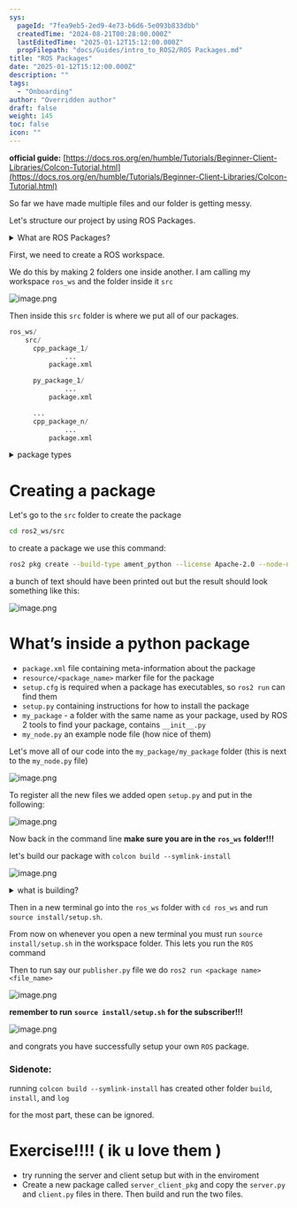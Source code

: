 ```yaml
---
sys:
  pageId: "7fea9eb5-2ed9-4e73-b6d6-5e093b833dbb"
  createdTime: "2024-08-21T00:28:00.000Z"
  lastEditedTime: "2025-01-12T15:12:00.000Z"
  propFilepath: "docs/Guides/intro_to_ROS2/ROS Packages.md"
title: "ROS Packages"
date: "2025-01-12T15:12:00.000Z"
description: ""
tags:
  - "Onboarding"
author: "Overridden author"
draft: false
weight: 145
toc: false
icon: ""
---
```


**official guide:** [https://docs.ros.org/en/humble/Tutorials/Beginner-Client-Libraries/Colcon-Tutorial.html](https://docs.ros.org/en/humble/Tutorials/Beginner-Client-Libraries/Colcon-Tutorial.html)

So far we have made multiple files and our folder is getting messy.

Let's structure our project by using ROS Packages.

<details>

<summary>What are ROS Packages?</summary>

ROS Packages are, as the name implies, packages of code that are highly sharable between ROS developers.

They consist of a folder, `package.xml` file, and source code

```python
      cpp_package_1/
		      ... imagine much code files here ..
          package.xml
```

</details>

First, we need to create a ROS workspace.

We do this by making 2 folders one inside another. I am calling my workspace `ros_ws` and the folder inside it `src`

![image.png](https://prod-files-secure.s3.us-west-2.amazonaws.com/d518164a-d88e-44d1-a4ee-3adb3bd8bce0/70706947-fd18-4537-a67b-e12946812d31/image.png?X-Amz-Algorithm=AWS4-HMAC-SHA256&X-Amz-Content-Sha256=UNSIGNED-PAYLOAD&X-Amz-Credential=ASIAZI2LB4662JT4XPJM%2F20250306%2Fus-west-2%2Fs3%2Faws4_request&X-Amz-Date=20250306T100858Z&X-Amz-Expires=3600&X-Amz-Security-Token=IQoJb3JpZ2luX2VjEOL%2F%2F%2F%2F%2F%2F%2F%2F%2F%2FwEaCXVzLXdlc3QtMiJIMEYCIQDtCkxXaK6bSKWTF2oH%2FhSqEwHQoThiTs%2Fuy0rFsuRQLwIhAIwhZ%2FlFXjwYSi0cm4UxeGTyddVqQoa15CQ9UvqW%2BzEjKv8DCCoQABoMNjM3NDIzMTgzODA1Igxp7Uikgn06KjKGnwMq3AOBTPkfNHXk6ef0VaDM0yF9Iq9Bvl7NYiEFCONS5GPLpK%2Bjf2BSS97l3H3xpV3x4h%2F0vPWMe%2BTe1dqua%2FHyJOwc%2BpUPWQtLAkLkbHYws3HwSOFTTmKQQbJUvbhFNSl6SfbRE4kp825lSxfgV47eNjBW%2FqLl%2F%2B2h6tDD9fDiuXvPZAzDbR3k1n8pOVAKLctEyB5%2B7AX7CFohKXlwQowxJS65WfeuhH1sUktmEnJihXgegYoClaKfNJLctb5WEURd2TYRwJ4RfqkxqPxUiAqFSB0NQ2keRp%2B8e1mIyoE9hi2POTX%2BHU%2BMoosK84AwX2Viwsb4oU%2BUfOSz%2BbCZXaHEv9F6dgVXmia2nV2RNRr03I8KV%2F3GIw5fb47hzKu0AX7fMn2m3tRHIaVgc9hAW6yzaVTPM9L3STAIdg5HGgLeyM8oeFDVtiwiU4px%2Bf7G8JGsOszUqjR%2BkCSE1TvVLvz5fH9mEZtZf9w9oi7coWw9r9Vw%2FAaOzb26kG14uqmzv0EiWvuVmVPzwe4kkBPa%2FH5Jo4iIAfDeHuN0OHZLhZb0hKw5vz%2Fe7Y8bU8lOaS3Q%2F8T%2BfZj3%2FNY7pjNpADCH374yD7T%2BhI2HyuwnEifLM62Eik72IlmuM5H21B%2B9c%2FNjFDCb06W%2BBjqkAVqfTI%2FCHrnKOnwR1YdXdh7jbNNkTfzssNnL9UumlpHM%2Byf%2FxvqBdonJedeFVg7kAvh3TQxZ0YzpXi8KgcEsn%2Brk3THma9aF0XfY7fPk%2FFDQDK1Cgqccsl0dS5F1sz9JzW3vmZp2WdqvOAAVn8P25kVWgiG8fYIoGYt4uqy4YSZSwKraSk7IoUSZUbdRqXL0GUuE54UXkN7l39xf9RaZwx6RCPBw&X-Amz-Signature=98ee2634cb048f47b9c1a133c2ba55f1f6a784111c0ca405a7d6d6606492cab2&X-Amz-SignedHeaders=host&x-id=GetObject)

Then inside this `src` folder is where we put all of our packages.

```python
ros_ws/
    src/
      cpp_package_1/
		      ...
          package.xml

      py_package_1/
		      ...
          package.xml

      ...
      cpp_package_n/
		      ...
          package.xml

```

<details>

<summary>package types</summary>

packages can be either `C++` or python.

the intern file structure is different for each but for this guide we will stick to creating python packages

</details>

# Creating a package

Let's go to the `src` folder to create the package

```bash
cd ros2_ws/src
```

to create a package we use this command:

```bash
ros2 pkg create --build-type ament_python --license Apache-2.0 --node-name my_node my_package
```

a bunch of text should have been printed out but the result should look something like this:

![image.png](https://prod-files-secure.s3.us-west-2.amazonaws.com/d518164a-d88e-44d1-a4ee-3adb3bd8bce0/e6cf1e3f-8512-4a3e-b131-079f800bf3e8/image.png?X-Amz-Algorithm=AWS4-HMAC-SHA256&X-Amz-Content-Sha256=UNSIGNED-PAYLOAD&X-Amz-Credential=ASIAZI2LB4662JT4XPJM%2F20250306%2Fus-west-2%2Fs3%2Faws4_request&X-Amz-Date=20250306T100858Z&X-Amz-Expires=3600&X-Amz-Security-Token=IQoJb3JpZ2luX2VjEOL%2F%2F%2F%2F%2F%2F%2F%2F%2F%2FwEaCXVzLXdlc3QtMiJIMEYCIQDtCkxXaK6bSKWTF2oH%2FhSqEwHQoThiTs%2Fuy0rFsuRQLwIhAIwhZ%2FlFXjwYSi0cm4UxeGTyddVqQoa15CQ9UvqW%2BzEjKv8DCCoQABoMNjM3NDIzMTgzODA1Igxp7Uikgn06KjKGnwMq3AOBTPkfNHXk6ef0VaDM0yF9Iq9Bvl7NYiEFCONS5GPLpK%2Bjf2BSS97l3H3xpV3x4h%2F0vPWMe%2BTe1dqua%2FHyJOwc%2BpUPWQtLAkLkbHYws3HwSOFTTmKQQbJUvbhFNSl6SfbRE4kp825lSxfgV47eNjBW%2FqLl%2F%2B2h6tDD9fDiuXvPZAzDbR3k1n8pOVAKLctEyB5%2B7AX7CFohKXlwQowxJS65WfeuhH1sUktmEnJihXgegYoClaKfNJLctb5WEURd2TYRwJ4RfqkxqPxUiAqFSB0NQ2keRp%2B8e1mIyoE9hi2POTX%2BHU%2BMoosK84AwX2Viwsb4oU%2BUfOSz%2BbCZXaHEv9F6dgVXmia2nV2RNRr03I8KV%2F3GIw5fb47hzKu0AX7fMn2m3tRHIaVgc9hAW6yzaVTPM9L3STAIdg5HGgLeyM8oeFDVtiwiU4px%2Bf7G8JGsOszUqjR%2BkCSE1TvVLvz5fH9mEZtZf9w9oi7coWw9r9Vw%2FAaOzb26kG14uqmzv0EiWvuVmVPzwe4kkBPa%2FH5Jo4iIAfDeHuN0OHZLhZb0hKw5vz%2Fe7Y8bU8lOaS3Q%2F8T%2BfZj3%2FNY7pjNpADCH374yD7T%2BhI2HyuwnEifLM62Eik72IlmuM5H21B%2B9c%2FNjFDCb06W%2BBjqkAVqfTI%2FCHrnKOnwR1YdXdh7jbNNkTfzssNnL9UumlpHM%2Byf%2FxvqBdonJedeFVg7kAvh3TQxZ0YzpXi8KgcEsn%2Brk3THma9aF0XfY7fPk%2FFDQDK1Cgqccsl0dS5F1sz9JzW3vmZp2WdqvOAAVn8P25kVWgiG8fYIoGYt4uqy4YSZSwKraSk7IoUSZUbdRqXL0GUuE54UXkN7l39xf9RaZwx6RCPBw&X-Amz-Signature=e92efd4d4e74d8fb1ffc6caffa7d3eb0719247c5cec598d822a187bd53141e4d&X-Amz-SignedHeaders=host&x-id=GetObject)

# What’s inside a python package

- `package.xml` file containing meta-information about the package
- `resource/<package_name>` marker file for the package
- `setup.cfg` is required when a package has executables, so `ros2 run` can find them
- `setup.py` containing instructions for how to install the package
- `my_package` - a folder with the same name as your package, used by ROS 2 tools to find your package, contains `__init__.py`
- `my_node.py` an example node file (how nice of them)

Let's move all of our code into the `my_package/my_package` folder (this is next to the `my_node.py` file)

![image.png](https://prod-files-secure.s3.us-west-2.amazonaws.com/d518164a-d88e-44d1-a4ee-3adb3bd8bce0/9ce58f11-0da9-4d3e-b86d-506a9685d378/image.png?X-Amz-Algorithm=AWS4-HMAC-SHA256&X-Amz-Content-Sha256=UNSIGNED-PAYLOAD&X-Amz-Credential=ASIAZI2LB4662JT4XPJM%2F20250306%2Fus-west-2%2Fs3%2Faws4_request&X-Amz-Date=20250306T100858Z&X-Amz-Expires=3600&X-Amz-Security-Token=IQoJb3JpZ2luX2VjEOL%2F%2F%2F%2F%2F%2F%2F%2F%2F%2FwEaCXVzLXdlc3QtMiJIMEYCIQDtCkxXaK6bSKWTF2oH%2FhSqEwHQoThiTs%2Fuy0rFsuRQLwIhAIwhZ%2FlFXjwYSi0cm4UxeGTyddVqQoa15CQ9UvqW%2BzEjKv8DCCoQABoMNjM3NDIzMTgzODA1Igxp7Uikgn06KjKGnwMq3AOBTPkfNHXk6ef0VaDM0yF9Iq9Bvl7NYiEFCONS5GPLpK%2Bjf2BSS97l3H3xpV3x4h%2F0vPWMe%2BTe1dqua%2FHyJOwc%2BpUPWQtLAkLkbHYws3HwSOFTTmKQQbJUvbhFNSl6SfbRE4kp825lSxfgV47eNjBW%2FqLl%2F%2B2h6tDD9fDiuXvPZAzDbR3k1n8pOVAKLctEyB5%2B7AX7CFohKXlwQowxJS65WfeuhH1sUktmEnJihXgegYoClaKfNJLctb5WEURd2TYRwJ4RfqkxqPxUiAqFSB0NQ2keRp%2B8e1mIyoE9hi2POTX%2BHU%2BMoosK84AwX2Viwsb4oU%2BUfOSz%2BbCZXaHEv9F6dgVXmia2nV2RNRr03I8KV%2F3GIw5fb47hzKu0AX7fMn2m3tRHIaVgc9hAW6yzaVTPM9L3STAIdg5HGgLeyM8oeFDVtiwiU4px%2Bf7G8JGsOszUqjR%2BkCSE1TvVLvz5fH9mEZtZf9w9oi7coWw9r9Vw%2FAaOzb26kG14uqmzv0EiWvuVmVPzwe4kkBPa%2FH5Jo4iIAfDeHuN0OHZLhZb0hKw5vz%2Fe7Y8bU8lOaS3Q%2F8T%2BfZj3%2FNY7pjNpADCH374yD7T%2BhI2HyuwnEifLM62Eik72IlmuM5H21B%2B9c%2FNjFDCb06W%2BBjqkAVqfTI%2FCHrnKOnwR1YdXdh7jbNNkTfzssNnL9UumlpHM%2Byf%2FxvqBdonJedeFVg7kAvh3TQxZ0YzpXi8KgcEsn%2Brk3THma9aF0XfY7fPk%2FFDQDK1Cgqccsl0dS5F1sz9JzW3vmZp2WdqvOAAVn8P25kVWgiG8fYIoGYt4uqy4YSZSwKraSk7IoUSZUbdRqXL0GUuE54UXkN7l39xf9RaZwx6RCPBw&X-Amz-Signature=64c3513fbe88bc808b53bc84e79668cfc7b297edae083c94432a5ede8f8c7a10&X-Amz-SignedHeaders=host&x-id=GetObject)

To register all the new files we added open `setup.py` and put in the following:

![image.png](https://prod-files-secure.s3.us-west-2.amazonaws.com/d518164a-d88e-44d1-a4ee-3adb3bd8bce0/1cd7c262-4cae-4496-9d75-c178537d24a2/image.png?X-Amz-Algorithm=AWS4-HMAC-SHA256&X-Amz-Content-Sha256=UNSIGNED-PAYLOAD&X-Amz-Credential=ASIAZI2LB4662JT4XPJM%2F20250306%2Fus-west-2%2Fs3%2Faws4_request&X-Amz-Date=20250306T100858Z&X-Amz-Expires=3600&X-Amz-Security-Token=IQoJb3JpZ2luX2VjEOL%2F%2F%2F%2F%2F%2F%2F%2F%2F%2FwEaCXVzLXdlc3QtMiJIMEYCIQDtCkxXaK6bSKWTF2oH%2FhSqEwHQoThiTs%2Fuy0rFsuRQLwIhAIwhZ%2FlFXjwYSi0cm4UxeGTyddVqQoa15CQ9UvqW%2BzEjKv8DCCoQABoMNjM3NDIzMTgzODA1Igxp7Uikgn06KjKGnwMq3AOBTPkfNHXk6ef0VaDM0yF9Iq9Bvl7NYiEFCONS5GPLpK%2Bjf2BSS97l3H3xpV3x4h%2F0vPWMe%2BTe1dqua%2FHyJOwc%2BpUPWQtLAkLkbHYws3HwSOFTTmKQQbJUvbhFNSl6SfbRE4kp825lSxfgV47eNjBW%2FqLl%2F%2B2h6tDD9fDiuXvPZAzDbR3k1n8pOVAKLctEyB5%2B7AX7CFohKXlwQowxJS65WfeuhH1sUktmEnJihXgegYoClaKfNJLctb5WEURd2TYRwJ4RfqkxqPxUiAqFSB0NQ2keRp%2B8e1mIyoE9hi2POTX%2BHU%2BMoosK84AwX2Viwsb4oU%2BUfOSz%2BbCZXaHEv9F6dgVXmia2nV2RNRr03I8KV%2F3GIw5fb47hzKu0AX7fMn2m3tRHIaVgc9hAW6yzaVTPM9L3STAIdg5HGgLeyM8oeFDVtiwiU4px%2Bf7G8JGsOszUqjR%2BkCSE1TvVLvz5fH9mEZtZf9w9oi7coWw9r9Vw%2FAaOzb26kG14uqmzv0EiWvuVmVPzwe4kkBPa%2FH5Jo4iIAfDeHuN0OHZLhZb0hKw5vz%2Fe7Y8bU8lOaS3Q%2F8T%2BfZj3%2FNY7pjNpADCH374yD7T%2BhI2HyuwnEifLM62Eik72IlmuM5H21B%2B9c%2FNjFDCb06W%2BBjqkAVqfTI%2FCHrnKOnwR1YdXdh7jbNNkTfzssNnL9UumlpHM%2Byf%2FxvqBdonJedeFVg7kAvh3TQxZ0YzpXi8KgcEsn%2Brk3THma9aF0XfY7fPk%2FFDQDK1Cgqccsl0dS5F1sz9JzW3vmZp2WdqvOAAVn8P25kVWgiG8fYIoGYt4uqy4YSZSwKraSk7IoUSZUbdRqXL0GUuE54UXkN7l39xf9RaZwx6RCPBw&X-Amz-Signature=2547056a2182c2e0af126ed98c6fe42036c9308bf6ddc57b82544299c86858df&X-Amz-SignedHeaders=host&x-id=GetObject)

Now back in the command line **make sure you are in the** **`ros_ws`** **folder!!!**

let's build our package with `colcon build --symlink-install`

![image.png](https://prod-files-secure.s3.us-west-2.amazonaws.com/d518164a-d88e-44d1-a4ee-3adb3bd8bce0/2f2a0d27-b173-48fd-b189-5f5c0ce65619/image.png?X-Amz-Algorithm=AWS4-HMAC-SHA256&X-Amz-Content-Sha256=UNSIGNED-PAYLOAD&X-Amz-Credential=ASIAZI2LB4662JT4XPJM%2F20250306%2Fus-west-2%2Fs3%2Faws4_request&X-Amz-Date=20250306T100858Z&X-Amz-Expires=3600&X-Amz-Security-Token=IQoJb3JpZ2luX2VjEOL%2F%2F%2F%2F%2F%2F%2F%2F%2F%2FwEaCXVzLXdlc3QtMiJIMEYCIQDtCkxXaK6bSKWTF2oH%2FhSqEwHQoThiTs%2Fuy0rFsuRQLwIhAIwhZ%2FlFXjwYSi0cm4UxeGTyddVqQoa15CQ9UvqW%2BzEjKv8DCCoQABoMNjM3NDIzMTgzODA1Igxp7Uikgn06KjKGnwMq3AOBTPkfNHXk6ef0VaDM0yF9Iq9Bvl7NYiEFCONS5GPLpK%2Bjf2BSS97l3H3xpV3x4h%2F0vPWMe%2BTe1dqua%2FHyJOwc%2BpUPWQtLAkLkbHYws3HwSOFTTmKQQbJUvbhFNSl6SfbRE4kp825lSxfgV47eNjBW%2FqLl%2F%2B2h6tDD9fDiuXvPZAzDbR3k1n8pOVAKLctEyB5%2B7AX7CFohKXlwQowxJS65WfeuhH1sUktmEnJihXgegYoClaKfNJLctb5WEURd2TYRwJ4RfqkxqPxUiAqFSB0NQ2keRp%2B8e1mIyoE9hi2POTX%2BHU%2BMoosK84AwX2Viwsb4oU%2BUfOSz%2BbCZXaHEv9F6dgVXmia2nV2RNRr03I8KV%2F3GIw5fb47hzKu0AX7fMn2m3tRHIaVgc9hAW6yzaVTPM9L3STAIdg5HGgLeyM8oeFDVtiwiU4px%2Bf7G8JGsOszUqjR%2BkCSE1TvVLvz5fH9mEZtZf9w9oi7coWw9r9Vw%2FAaOzb26kG14uqmzv0EiWvuVmVPzwe4kkBPa%2FH5Jo4iIAfDeHuN0OHZLhZb0hKw5vz%2Fe7Y8bU8lOaS3Q%2F8T%2BfZj3%2FNY7pjNpADCH374yD7T%2BhI2HyuwnEifLM62Eik72IlmuM5H21B%2B9c%2FNjFDCb06W%2BBjqkAVqfTI%2FCHrnKOnwR1YdXdh7jbNNkTfzssNnL9UumlpHM%2Byf%2FxvqBdonJedeFVg7kAvh3TQxZ0YzpXi8KgcEsn%2Brk3THma9aF0XfY7fPk%2FFDQDK1Cgqccsl0dS5F1sz9JzW3vmZp2WdqvOAAVn8P25kVWgiG8fYIoGYt4uqy4YSZSwKraSk7IoUSZUbdRqXL0GUuE54UXkN7l39xf9RaZwx6RCPBw&X-Amz-Signature=980cb8ee0b87fbfa8d81d328c04c65bc4e0846d265cfdf332463922aea79e0e3&X-Amz-SignedHeaders=host&x-id=GetObject)

<details>

<summary>what is building?</summary>

if you are a CS major at Rose-Hulman you will learn the answer to this in CSSE132

but TLDR; is it combines all the code files into one program that can be run easily 

</details>

Then in a new terminal go into the `ros_ws` folder with `cd ros_ws` and run `source install/setup.sh`. 

From now on whenever you open a new terminal you must run `source install/setup.sh` in the workspace folder. This lets you run the `ROS` command

Then to run say our `publisher.py` file we do `ros2 run <package name> <file_name>`

![image.png](https://prod-files-secure.s3.us-west-2.amazonaws.com/d518164a-d88e-44d1-a4ee-3adb3bd8bce0/4f4b1219-3a44-4632-aa0a-ce3471699f59/image.png?X-Amz-Algorithm=AWS4-HMAC-SHA256&X-Amz-Content-Sha256=UNSIGNED-PAYLOAD&X-Amz-Credential=ASIAZI2LB4662JT4XPJM%2F20250306%2Fus-west-2%2Fs3%2Faws4_request&X-Amz-Date=20250306T100858Z&X-Amz-Expires=3600&X-Amz-Security-Token=IQoJb3JpZ2luX2VjEOL%2F%2F%2F%2F%2F%2F%2F%2F%2F%2FwEaCXVzLXdlc3QtMiJIMEYCIQDtCkxXaK6bSKWTF2oH%2FhSqEwHQoThiTs%2Fuy0rFsuRQLwIhAIwhZ%2FlFXjwYSi0cm4UxeGTyddVqQoa15CQ9UvqW%2BzEjKv8DCCoQABoMNjM3NDIzMTgzODA1Igxp7Uikgn06KjKGnwMq3AOBTPkfNHXk6ef0VaDM0yF9Iq9Bvl7NYiEFCONS5GPLpK%2Bjf2BSS97l3H3xpV3x4h%2F0vPWMe%2BTe1dqua%2FHyJOwc%2BpUPWQtLAkLkbHYws3HwSOFTTmKQQbJUvbhFNSl6SfbRE4kp825lSxfgV47eNjBW%2FqLl%2F%2B2h6tDD9fDiuXvPZAzDbR3k1n8pOVAKLctEyB5%2B7AX7CFohKXlwQowxJS65WfeuhH1sUktmEnJihXgegYoClaKfNJLctb5WEURd2TYRwJ4RfqkxqPxUiAqFSB0NQ2keRp%2B8e1mIyoE9hi2POTX%2BHU%2BMoosK84AwX2Viwsb4oU%2BUfOSz%2BbCZXaHEv9F6dgVXmia2nV2RNRr03I8KV%2F3GIw5fb47hzKu0AX7fMn2m3tRHIaVgc9hAW6yzaVTPM9L3STAIdg5HGgLeyM8oeFDVtiwiU4px%2Bf7G8JGsOszUqjR%2BkCSE1TvVLvz5fH9mEZtZf9w9oi7coWw9r9Vw%2FAaOzb26kG14uqmzv0EiWvuVmVPzwe4kkBPa%2FH5Jo4iIAfDeHuN0OHZLhZb0hKw5vz%2Fe7Y8bU8lOaS3Q%2F8T%2BfZj3%2FNY7pjNpADCH374yD7T%2BhI2HyuwnEifLM62Eik72IlmuM5H21B%2B9c%2FNjFDCb06W%2BBjqkAVqfTI%2FCHrnKOnwR1YdXdh7jbNNkTfzssNnL9UumlpHM%2Byf%2FxvqBdonJedeFVg7kAvh3TQxZ0YzpXi8KgcEsn%2Brk3THma9aF0XfY7fPk%2FFDQDK1Cgqccsl0dS5F1sz9JzW3vmZp2WdqvOAAVn8P25kVWgiG8fYIoGYt4uqy4YSZSwKraSk7IoUSZUbdRqXL0GUuE54UXkN7l39xf9RaZwx6RCPBw&X-Amz-Signature=8d2d846f7ee04b69e933423d9c34ac33bafb920bfc5a074f79ffc528b6510e5b&X-Amz-SignedHeaders=host&x-id=GetObject)

**remember to run** **`source install/setup.sh`** **for the subscriber!!!**

![image.png](https://prod-files-secure.s3.us-west-2.amazonaws.com/d518164a-d88e-44d1-a4ee-3adb3bd8bce0/02121119-dad4-49ec-8356-c956108b4243/image.png?X-Amz-Algorithm=AWS4-HMAC-SHA256&X-Amz-Content-Sha256=UNSIGNED-PAYLOAD&X-Amz-Credential=ASIAZI2LB4662JT4XPJM%2F20250306%2Fus-west-2%2Fs3%2Faws4_request&X-Amz-Date=20250306T100858Z&X-Amz-Expires=3600&X-Amz-Security-Token=IQoJb3JpZ2luX2VjEOL%2F%2F%2F%2F%2F%2F%2F%2F%2F%2FwEaCXVzLXdlc3QtMiJIMEYCIQDtCkxXaK6bSKWTF2oH%2FhSqEwHQoThiTs%2Fuy0rFsuRQLwIhAIwhZ%2FlFXjwYSi0cm4UxeGTyddVqQoa15CQ9UvqW%2BzEjKv8DCCoQABoMNjM3NDIzMTgzODA1Igxp7Uikgn06KjKGnwMq3AOBTPkfNHXk6ef0VaDM0yF9Iq9Bvl7NYiEFCONS5GPLpK%2Bjf2BSS97l3H3xpV3x4h%2F0vPWMe%2BTe1dqua%2FHyJOwc%2BpUPWQtLAkLkbHYws3HwSOFTTmKQQbJUvbhFNSl6SfbRE4kp825lSxfgV47eNjBW%2FqLl%2F%2B2h6tDD9fDiuXvPZAzDbR3k1n8pOVAKLctEyB5%2B7AX7CFohKXlwQowxJS65WfeuhH1sUktmEnJihXgegYoClaKfNJLctb5WEURd2TYRwJ4RfqkxqPxUiAqFSB0NQ2keRp%2B8e1mIyoE9hi2POTX%2BHU%2BMoosK84AwX2Viwsb4oU%2BUfOSz%2BbCZXaHEv9F6dgVXmia2nV2RNRr03I8KV%2F3GIw5fb47hzKu0AX7fMn2m3tRHIaVgc9hAW6yzaVTPM9L3STAIdg5HGgLeyM8oeFDVtiwiU4px%2Bf7G8JGsOszUqjR%2BkCSE1TvVLvz5fH9mEZtZf9w9oi7coWw9r9Vw%2FAaOzb26kG14uqmzv0EiWvuVmVPzwe4kkBPa%2FH5Jo4iIAfDeHuN0OHZLhZb0hKw5vz%2Fe7Y8bU8lOaS3Q%2F8T%2BfZj3%2FNY7pjNpADCH374yD7T%2BhI2HyuwnEifLM62Eik72IlmuM5H21B%2B9c%2FNjFDCb06W%2BBjqkAVqfTI%2FCHrnKOnwR1YdXdh7jbNNkTfzssNnL9UumlpHM%2Byf%2FxvqBdonJedeFVg7kAvh3TQxZ0YzpXi8KgcEsn%2Brk3THma9aF0XfY7fPk%2FFDQDK1Cgqccsl0dS5F1sz9JzW3vmZp2WdqvOAAVn8P25kVWgiG8fYIoGYt4uqy4YSZSwKraSk7IoUSZUbdRqXL0GUuE54UXkN7l39xf9RaZwx6RCPBw&X-Amz-Signature=96c400065a4f9a85143361dde6e1955f66db4fc91279dcae2d89ea98539d68e7&X-Amz-SignedHeaders=host&x-id=GetObject)

and congrats you have successfully setup your own `ROS` package.

### Sidenote:

running `colcon build --symlink-install` has created other folder `build`, `install`, and `log`

for the most part, these can be ignored.

# Exercise!!!! ( ik u love them )

- try running the server and client setup but with in the enviroment
- Create a new package called `server_client_pkg` and copy the `server.py` and `client.py` files in there. Then build and run the two files.
